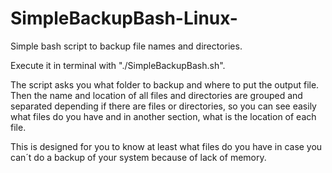 # SimpleBackupBash-Linux-
Simple bash script to backup file names and directories.

Execute it in terminal with "./SimpleBackupBash.sh". 

The script asks you what folder to backup and where to put the output file. Then the name and location of all files and directories are grouped and separated depending if there are files or directories, so you can see easily what files do you have and in another section, what is the location of each file.

This is designed for you to know at least what files do you have in case you can´t do a backup of your system because of lack of memory.
